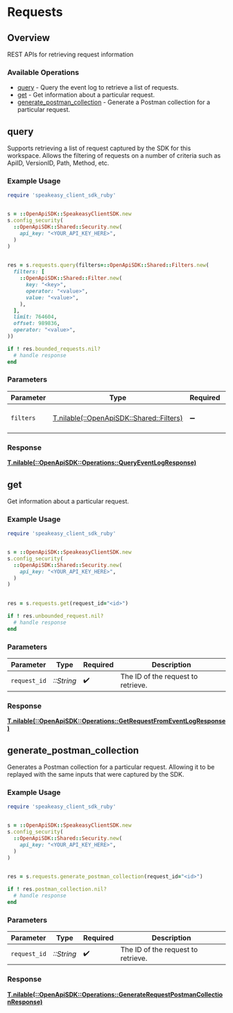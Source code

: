 # Requests

## Overview

REST APIs for retrieving request information

### Available Operations

* [query](#query) - Query the event log to retrieve a list of requests.
* [get](#get) - Get information about a particular request.
* [generate_postman_collection](#generate_postman_collection) - Generate a Postman collection for a particular request.

## query

Supports retrieving a list of request captured by the SDK for this workspace.
Allows the filtering of requests on a number of criteria such as ApiID, VersionID, Path, Method, etc.

### Example Usage

```ruby
require 'speakeasy_client_sdk_ruby'


s = ::OpenApiSDK::SpeakeasyClientSDK.new
s.config_security(
  ::OpenApiSDK::Shared::Security.new(
    api_key: "<YOUR_API_KEY_HERE>",
  )
)

    
res = s.requests.query(filters=::OpenApiSDK::Shared::Filters.new(
  filters: [
    ::OpenApiSDK::Shared::Filter.new(
      key: "<key>",
      operator: "<value>",
      value: "<value>",
    ),
  ],
  limit: 764604,
  offset: 989836,
  operator: "<value>",
))

if ! res.bounded_requests.nil?
  # handle response
end

```

### Parameters

| Parameter                                                                  | Type                                                                       | Required                                                                   | Description                                                                |
| -------------------------------------------------------------------------- | -------------------------------------------------------------------------- | -------------------------------------------------------------------------- | -------------------------------------------------------------------------- |
| `filters`                                                                  | [T.nilable(::OpenApiSDK::Shared::Filters)](../../models/shared/filters.md) | :heavy_minus_sign:                                                         | The filter to apply to the query.                                          |

### Response

**[T.nilable(::OpenApiSDK::Operations::QueryEventLogResponse)](../../models/operations/queryeventlogresponse.md)**



## get

Get information about a particular request.

### Example Usage

```ruby
require 'speakeasy_client_sdk_ruby'


s = ::OpenApiSDK::SpeakeasyClientSDK.new
s.config_security(
  ::OpenApiSDK::Shared::Security.new(
    api_key: "<YOUR_API_KEY_HERE>",
  )
)

    
res = s.requests.get(request_id="<id>")

if ! res.unbounded_request.nil?
  # handle response
end

```

### Parameters

| Parameter                          | Type                               | Required                           | Description                        |
| ---------------------------------- | ---------------------------------- | ---------------------------------- | ---------------------------------- |
| `request_id`                       | *::String*                         | :heavy_check_mark:                 | The ID of the request to retrieve. |

### Response

**[T.nilable(::OpenApiSDK::Operations::GetRequestFromEventLogResponse)](../../models/operations/getrequestfromeventlogresponse.md)**



## generate_postman_collection

Generates a Postman collection for a particular request.
Allowing it to be replayed with the same inputs that were captured by the SDK.

### Example Usage

```ruby
require 'speakeasy_client_sdk_ruby'


s = ::OpenApiSDK::SpeakeasyClientSDK.new
s.config_security(
  ::OpenApiSDK::Shared::Security.new(
    api_key: "<YOUR_API_KEY_HERE>",
  )
)

    
res = s.requests.generate_postman_collection(request_id="<id>")

if ! res.postman_collection.nil?
  # handle response
end

```

### Parameters

| Parameter                          | Type                               | Required                           | Description                        |
| ---------------------------------- | ---------------------------------- | ---------------------------------- | ---------------------------------- |
| `request_id`                       | *::String*                         | :heavy_check_mark:                 | The ID of the request to retrieve. |

### Response

**[T.nilable(::OpenApiSDK::Operations::GenerateRequestPostmanCollectionResponse)](../../models/operations/generaterequestpostmancollectionresponse.md)**

